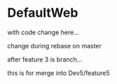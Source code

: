 # DefaultWeb


with code change here...


change during rebase on master

after feature 3 is branch...

this is for merge into Dev5/feature5


